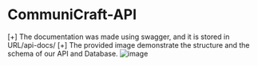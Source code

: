 ﻿# CommuniCraft-API
[+] The documentation was made using  swagger, and it is stored in URL/api-docs/
[+] The provided image demonstrate the structure and the schema of our API and Database.
![image](https://github.com/engkareeem/CommuniCraft-API/assets/54283555/359c2464-03b2-4b15-b264-fc8d07b9fe46)
